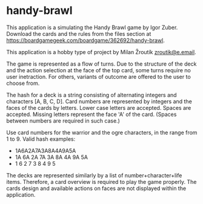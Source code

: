 # handy-brawl

This application is a simulating the Handy Brawl game by Igor Zuber.
Download the cards and the rules from the files section at https://boardgamegeek.com/boardgame/362692/handy-brawl.

This application is a hobby type of project by Milan Žroutík <zroutik@e.email>.

The game is represented as a flow of turns.
Due to the structure of the deck and the action selection at the face of the top card, some turns require no user inetraction.
For others, variants of outcome are offered to the user to choose from.

The hash for a deck is a string consisting of alternating integers and characters [A, B, C, D].
Card numbers are represented by integers and the faces of the cards by letters.
Lower case letters are accepted. Spaces are accepted.
Missing letters represent the face 'A' of the card.
    (Spaces between numbers are required in such case.)

Use card numbers for the warrior and the ogre characters, in the range from 1 to 9.
Valid hash examples:

- 1A6A2A7A3A8A4A9A5A
- 1A 6A 2A 7A 3A 8A 4A 9A 5A
- 1 6 2 7 3 8 4 9 5

The decks are represented similarly by a list of number+character+life items.
Therefore, a card overview is required to play the game properly.
The cards design and available actions on faces are not displayed within the application.
